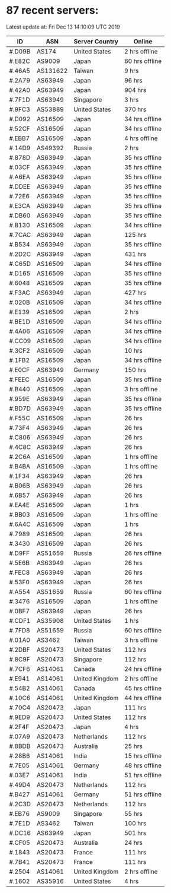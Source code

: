 # 87 recent servers:

Latest update at: Fri Dec 13 14:10:09 UTC 2019

| ID | ASN | Server Country | Online |
| -- | --- | -------------- | ------ |
| #.D09B | AS174 | United States | 2 hrs offline |
| #.E82C | AS9009 | Japan | 60 hrs offline |
| #.46A5 | AS131622 | Taiwan | 9 hrs |
| #.2A79 | AS63949 | Japan | 96 hrs |
| #.42A0 | AS63949 | Japan | 904 hrs |
| #.7F1D | AS63949 | Singapore | 3 hrs |
| #.9FC3 | AS53889 | United States | 370 hrs |
| #.D092 | AS16509 | Japan | 34 hrs offline |
| #.52CF | AS16509 | Japan | 34 hrs offline |
| #.EBB7 | AS16509 | Japan | 4 hrs offline |
| #.14D9 | AS49392 | Russia | 2 hrs |
| #.878D | AS63949 | Japan | 35 hrs offline |
| #.03CF | AS63949 | Japan | 35 hrs offline |
| #.A6EA | AS63949 | Japan | 35 hrs offline |
| #.DDEE | AS63949 | Japan | 35 hrs offline |
| #.72E6 | AS63949 | Japan | 35 hrs offline |
| #.E3CA | AS63949 | Japan | 35 hrs offline |
| #.DB60 | AS63949 | Japan | 35 hrs offline |
| #.B130 | AS16509 | Japan | 34 hrs offline |
| #.7CAC | AS63949 | Japan | 125 hrs |
| #.B534 | AS63949 | Japan | 35 hrs offline |
| #.2D2C | AS63949 | Japan | 431 hrs |
| #.C65D | AS16509 | Japan | 34 hrs offline |
| #.D165 | AS16509 | Japan | 35 hrs offline |
| #.6048 | AS16509 | Japan | 35 hrs offline |
| #.F3AC | AS63949 | Japan | 427 hrs |
| #.020B | AS16509 | Japan | 34 hrs offline |
| #.E139 | AS16509 | Japan | 2 hrs |
| #.BE1D | AS16509 | Japan | 34 hrs offline |
| #.4A06 | AS16509 | Japan | 34 hrs offline |
| #.CC09 | AS16509 | Japan | 34 hrs offline |
| #.3CF2 | AS16509 | Japan | 10 hrs |
| #.1FB2 | AS16509 | Japan | 34 hrs offline |
| #.E0CF | AS63949 | Germany | 150 hrs |
| #.FEEC | AS16509 | Japan | 35 hrs offline |
| #.B440 | AS16509 | Japan | 3 hrs offline |
| #.959E | AS63949 | Japan | 35 hrs offline |
| #.BD7D | AS63949 | Japan | 35 hrs offline |
| #.F55C | AS16509 | Japan | 26 hrs |
| #.73F4 | AS63949 | Japan | 26 hrs |
| #.C806 | AS63949 | Japan | 26 hrs |
| #.4C8C | AS63949 | Japan | 26 hrs |
| #.2C6A | AS16509 | Japan | 1 hrs offline |
| #.B4BA | AS16509 | Japan | 1 hrs offline |
| #.1F34 | AS63949 | Japan | 26 hrs |
| #.B06B | AS63949 | Japan | 26 hrs |
| #.6B57 | AS63949 | Japan | 26 hrs |
| #.EA4E | AS16509 | Japan | 1 hrs |
| #.BB03 | AS16509 | Japan | 1 hrs offline |
| #.6A4C | AS16509 | Japan | 1 hrs |
| #.7989 | AS16509 | Japan | 26 hrs |
| #.3430 | AS16509 | Japan | 26 hrs |
| #.D9FF | AS51659 | Russia | 26 hrs offline |
| #.5E6B | AS63949 | Japan | 26 hrs |
| #.FEC8 | AS63949 | Japan | 26 hrs |
| #.53F0 | AS63949 | Japan | 26 hrs |
| #.A554 | AS51659 | Russia | 60 hrs offline |
| #.3476 | AS16509 | Japan | 1 hrs offline |
| #.0BF7 | AS63949 | Japan | 26 hrs |
| #.CDF1 | AS35908 | United States | 1 hrs |
| #.7FD8 | AS51659 | Russia | 60 hrs offline |
| #.01A0 | AS3462 | Taiwan | 3 hrs offline |
| #.2DBF | AS20473 | United States | 112 hrs |
| #.8C9F | AS20473 | Singapore | 112 hrs |
| #.7CF6 | AS14061 | Canada | 24 hrs offline |
| #.E941 | AS14061 | United Kingdom | 2 hrs offline |
| #.54B2 | AS14061 | Canada | 45 hrs offline |
| #.10C6 | AS14061 | United Kingdom | 44 hrs offline |
| #.70C4 | AS20473 | Japan | 111 hrs |
| #.9ED9 | AS20473 | United States | 112 hrs |
| #.2F4F | AS20473 | Japan | 4 hrs |
| #.07A9 | AS20473 | Netherlands | 112 hrs |
| #.8BDB | AS20473 | Australia | 25 hrs |
| #.28B6 | AS14061 | India | 15 hrs offline |
| #.7E05 | AS14061 | Germany | 48 hrs offline |
| #.03E7 | AS14061 | India | 51 hrs offline |
| #.49D4 | AS20473 | Netherlands | 112 hrs |
| #.B427 | AS14061 | Germany | 51 hrs offline |
| #.2C3D | AS20473 | Netherlands | 112 hrs |
| #.EB76 | AS9009 | Singapore | 55 hrs |
| #.7E1D | AS3462 | Taiwan | 100 hrs |
| #.DC16 | AS63949 | Japan | 501 hrs |
| #.CF05 | AS20473 | Australia | 24 hrs |
| #.1843 | AS20473 | France | 111 hrs |
| #.7B41 | AS20473 | France | 111 hrs |
| #.2504 | AS14061 | United Kingdom | 2 hrs offline |
| #.1602 | AS35916 | United States | 4 hrs |

